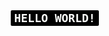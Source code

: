 <kbd>**Hello World!**</kbd>

<style>
@keyframes neonBlink {
  0% {
    color: #ffffff;
    text-shadow: none;
  }
  50% {
    color: #00ff00;
    text-shadow: 0 0 5px #00ff00, 0 0 20px #00ff00, 0 0 30px #00ff00, 0 0 40px #00ff00, 0 0 55px #00ff00, 0 0 75px #00ff00, 0 0 90px #00ff00;
  }
  100% {
    color: #ffffff;
    text-shadow: none;
  }
}

@keyframes glowingBorder {
  0% {
    border: 2px solid #ffffff;
    box-shadow: none;
  }
  50% {
    border: 2px solid #00ff00;
    box-shadow: 0 0 5px #00ff00, 0 0 20px #00ff00, 0 0 30px #00ff00, 0 0 40px #00ff00, 0 0 55px #00ff00, 0 0 75px #00ff00, 0 0 90px #00ff00;
  }
  100% {
    border: 2px solid #ffffff;
    box-shadow: none;
  }
}

kbd {
  animation: neonBlink 2s infinite;
  display: inline-block;
  padding: 0.1em 0.3em;
  border: 2px solid #ffffff;
  border-radius: 4px;
  text-align: center;
  font-weight: bold;
  text-transform: uppercase;
  font-size: 18px;
  background-color: #000000;
  color: #ffffff;
  text-shadow: none;
  transition: all 0.3s ease-in-out;
}

kbd:hover {
  animation: glowingBorder 2s infinite;
  color: #00ff00;
}
</style>
